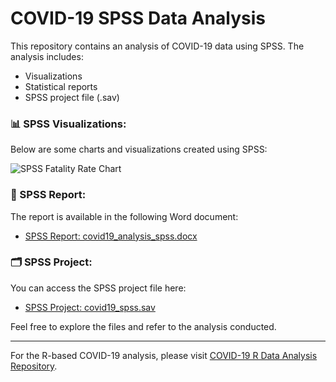 # COVID-19 SPSS Data Analysis

This repository contains an analysis of COVID-19 data using SPSS. The analysis includes:

- Visualizations
- Statistical reports
- SPSS project file (.sav)

### 📊 SPSS Visualizations:
Below are some charts and visualizations created using SPSS:

![SPSS Fatality Rate Chart](spss_chart_fatality_rate.png)

### 📝 SPSS Report:
The report is available in the following Word document:
- [SPSS Report: covid19_analysis_spss.docx](covid19_analysis_spss.docx)

### 🗂️ SPSS Project:
You can access the SPSS project file here:
- [SPSS Project: covid19_spss.sav](covid19_spss.sav)

Feel free to explore the files and refer to the analysis conducted.

---

For the R-based COVID-19 analysis, please visit [COVID-19 R Data Analysis Repository](https://github.com/sie-doel/covid19-data-analysis-r).
